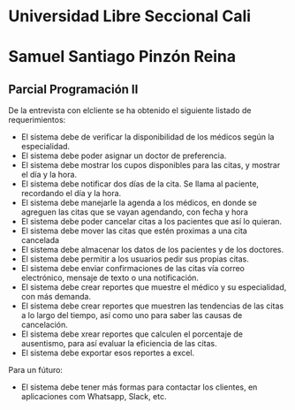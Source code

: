 # **Universidad Libre Seccional Cali**
# **Samuel Santiago Pinzón Reina**
## **Parcial Programación II**

De la entrevista con elcliente se ha obtenido el siguiente listado de requerimientos:
- El sistema debe de verificar la disponibilidad de los médicos según la especialidad.
- El sistema debe poder asignar un doctor de preferencia.
- El sistema debe mostrar los cupos disponibles para las citas, y mostrar el día y la hora.
- El sistema debe notificar dos días de la cita. Se llama al paciente, recordando el día y la hora.
- El sistema debe manejarle la agenda a los médicos, en donde se agreguen las citas que se vayan agendando, con fecha y hora
- El sistema debe poder cancelar citas a los pacientes que así lo quieran.
- El sistema debe mover las citas que estén proximas a una cita cancelada
- El sistema debe almacenar los datos de los pacientes y de los doctores.
- El sistema debe permitir a los usuarios pedir sus propias citas.
- El sistema debe enviar confirmaciones de las citas vía correo electrónico, mensaje de texto o una notificación.
- El sistema debe crear reportes que muestre el médico y su especialidad, con más demanda.
- El sistema debe crear reportes que muestren las tendencias de las citas a lo largo del tiempo, así como uno para saber las causas de cancelación.
- El sistema debe xrear reportes que calculen el porcentaje de ausentismo, para así evaluar la eficiencia de las citas.
- El sistema debe exportar esos reportes a excel.

Para un fúturo:
- El sistema debe tener más formas para contactar los clientes, en aplicaciones com Whatsapp, Slack, etc.